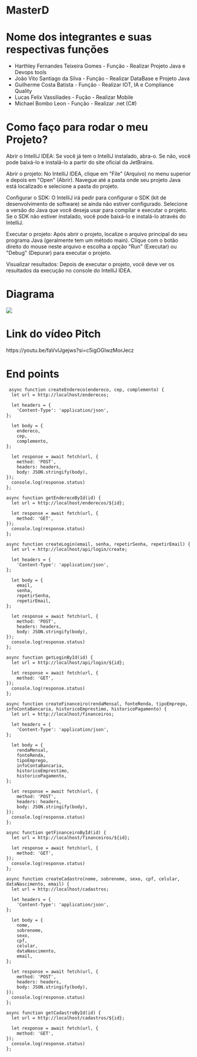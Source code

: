 # MasterD

<h1>Nome dos integrantes e suas respectivas funções</h1>
<ul>
  <li>Harthley Fernandes Teixeira Gomes -  Função -  Realizar Projeto Java e Devops tools</li>
  <li>João Vito Santiago da Silva - Função -  Realizar DataBase e Projeto Java</li>
  <li>Guilherme Costa Batista - Função - Realizar IOT, IA e Compliance Quality</li>
  <li>Lucas Felix Vassiliades - Fução - Realizar Mobile</li>
  <li>Michael Bombo Leon - Função - Realizar .net (C#)</li>
</ul>

<h1>Como faço para rodar o meu Projeto?</h1>

<p>Abrir o IntelliJ IDEA: Se você já tem o IntelliJ instalado, abra-o. Se não, você pode baixá-lo e instalá-lo a partir do site oficial da JetBrains.

Abrir o projeto: No IntelliJ IDEA, clique em "File" (Arquivo) no menu superior e depois em "Open" (Abrir). Navegue até a pasta onde seu projeto Java está localizado e selecione a pasta do projeto.

Configurar o SDK: O IntelliJ irá pedir para configurar o SDK (kit de desenvolvimento de software) se ainda não estiver configurado. Selecione a versão do Java que você deseja usar para compilar e executar o projeto. Se o SDK não estiver instalado, você pode baixá-lo e instalá-lo através do IntelliJ.

Executar o projeto: Após abrir o projeto, localize o arquivo principal do seu programa Java (geralmente tem um método main). Clique com o botão direito do mouse neste arquivo e escolha a opção "Run" (Executar) ou "Debug" (Depurar) para executar o projeto.

Visualizar resultados: Depois de executar o projeto, você deve ver os resultados da execução no console do IntelliJ IDEA.</p>

<h1>Diagrama</h1> 
<img src="documentacao/diagrama.png">

<h1>Link do vídeo Pitch</h1>
<p>https://youtu.be/faVvlJgejws?si=c5igOGIwzMorJecz</p>

<h1>End points</h1>
<p>
    
     async function createEndereco(endereco, cep, complemento) {
      let url = http://localhost/enderecos;

      let headers = {
        'Content-Type': 'application/json',
    };

      let body = {
        endereco,
        cep,
        complemento,
    };

      let response = await fetch(url, {
        method: 'POST',
        headers: headers,
        body: JSON.stringify(body),
    });
      console.log(response.status)
    };

</p>

<p>  
    
    async function getEnderecoById(id) {
      let url = http://localhost/enderecos/${id};

      let response = await fetch(url, {
        method: 'GET',
    });
      console.log(response.status)
    };

</p>

<p>
  
    async function createLogin(email, senha, repetirSenha, repetirEmail) {
      let url = http://localhost/api/login/create;

      let headers = {
        'Content-Type': 'application/json',
    };

      let body = {
        email,
        senha,
        repetirSenha,
        repetirEmail,
    };

      let response = await fetch(url, {
        method: 'POST',
        headers: headers,
        body: JSON.stringify(body),
    });
      console.log(response.status)
    };

</p>

<p>
  
    async function getLoginById(id) {
      let url = http://localhost/api/login/${id};

      let response = await fetch(url, {
        method: 'GET',
    });
      console.log(response.status)
    };

 </p>

 <p>
   
    async function createFinanceiro(rendaMensal, fonteRenda, tipoEmprego, infoContaBancaria, historicoEmprestimo, historicoPagamento) {
      let url = http://localhost/financeiros;

      let headers = {
        'Content-Type': 'application/json',
    };

      let body = {
        rendaMensal,
        fonteRenda,
        tipoEmprego,
        infoContaBancaria,
        historicoEmprestimo,
        historicoPagamento,
    };

      let response = await fetch(url, {
        method: 'POST',
        headers: headers,
        body: JSON.stringify(body),
    });
      console.log(response.status)
    };

  </p>

  <p>  
      
    async function getFinanceiroById(id) {
      let url = http://localhost/financeiros/${id};

      let response = await fetch(url, {
        method: 'GET',
    });
      console.log(response.status)
    };

  </p>

  <p>
    
    async function createCadastro(nome, sobrenome, sexo, cpf, celular, dataNascimento, email) {
      let url = http://localhost/cadastros;

      let headers = {
        'Content-Type': 'application/json',
    };

      let body = {
        nome,
        sobrenome,
        sexo,
        cpf,
        celular,
        dataNascimento,
        email,
    };

      let response = await fetch(url, {
        method: 'POST',
        headers: headers,
        body: JSON.stringify(body),
    });
      console.log(response.status)
    };

  </p>

  <p>
    
    async function getCadastroById(id) {
      let url = http://localhost/cadastros/${id};

      let response = await fetch(url, {
        method: 'GET',
    });
      console.log(response.status)
    };

</p>


